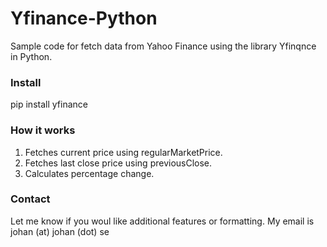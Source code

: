 # Yfinance-Python
Sample code for fetch data from Yahoo Finance using the library Yfinqnce in Python.

### Install
pip install yfinance

### How it works
1. Fetches current price using regularMarketPrice.
2. Fetches last close price using previousClose.
3. Calculates percentage change.

### Contact
Let me know if you woul like additional features or formatting. My email is johan (at) johan (dot) se
